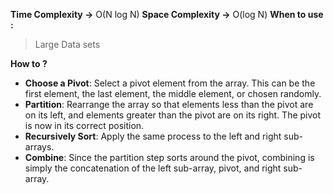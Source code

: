 **Time Complexity ->** O(N log N)
**Space Complexity ->** O(log N)
**When to use :**
>Large Data sets 

**How to ?**
- **Choose a Pivot**: Select a pivot element from the array. This can be the first element, the last element, the middle element, or chosen randomly.
- **Partition**: Rearrange the array so that elements less than the pivot are on its left, and elements greater than the pivot are on its right. The pivot is now in its correct position.
- **Recursively Sort**: Apply the same process to the left and right sub-arrays.
- **Combine**: Since the partition step sorts around the pivot, combining is simply the concatenation of the left sub-array, pivot, and right sub-array.